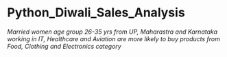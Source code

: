 # Python_Diwali_Sales_Analysis
*Married women age group 26-35 yrs from UP,  Maharastra and Karnataka working in IT, Healthcare and Aviation are more likely to buy products from Food, Clothing and Electronics category*
